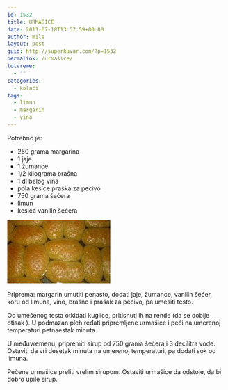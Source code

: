 ```yaml
---
id: 1532
title: URMAŠICE
date: 2011-07-18T13:57:59+00:00
author: mila
layout: post
guid: http://superkuvar.com/?p=1532
permalink: /urmašice/
totvreme:
  - ""
categories:
  - kolači
tags:
  - limun
  - margarin
  - vino
---
```

Potrebno je:

  * 250 grama margarina
  * 1 jaje
  * 1 žumance
  * 1/2 kilograma brašna
  * 1 dl belog vina
  * pola kesice praška za pecivo
  * 750 grama šećera
  * limun
  * kesica vanilin šećera

<img class="alignnone size-full wp-image-1537" title="images" src="/wp-content/uploads/2011/07/images-e1310997464650.jpg" alt="" width="237" height="145" /> 

Priprema: margarin umutiti penasto, dodati jaje, žumance, vanilin šećer, koru od limuna, vino, brašno i prašak za pecivo, pa umesiti testo.

Od umešenog testa otkidati kuglice, pritisnuti ih na rende (da se dobije otisak ). U podmazan pleh ređati pripremljene urmašice i peći na umerenoj temperaturi petnaestak minuta.

U međuvremenu, pripremiti sirup od 750 grama šećera i 3 decilitra vode. Ostaviti da vri desetak minuta na umerenoj temperaturi, pa dodati sok od limuna.

Pečene urmašice preliti vrelim sirupom. Ostaviti urmašice da odstoje, da bi dobro upile sirup.